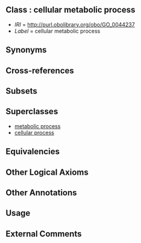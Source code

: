 
## Class : cellular metabolic process

 * *IRI* = http://purl.obolibrary.org/obo/GO_0044237
 * *Label* = cellular metabolic process

## Synonyms


## Cross-references


## Subsets


## Superclasses

 * [metabolic process](../../GO/52/GO_0008152.md)
 * [cellular process](../../GO/87/GO_0009987.md)

## Equivalencies


## Other Logical Axioms


## Other Annotations


## Usage


## External Comments

